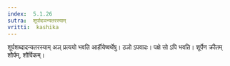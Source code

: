 ```yaml
---
index:  5.1.26
sutra:  शूर्पादञन्यतरस्याम्
vritti:  kashika 
---
```


शूर्पशब्दादन्यतरस्याम् अञ् प्रत्ययो भवति आर्हीयेष्वर्थेषु। ठञो ऽपवादः। पक्षे सो ऽपि भवति। शूर्पेण क्रीतम् शौर्पम्, शौर्पिकम्।

